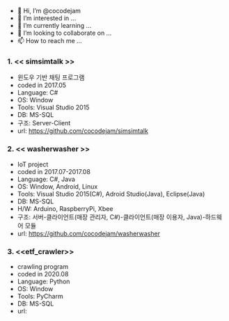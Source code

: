 - 👋 Hi, I’m @cocodejam
- 👀 I’m interested in ...
- 🌱 I’m currently learning ...
- 💞️ I’m looking to collaborate on ...
- 📫 How to reach me ...

<!---
cocodejam/cocodejam is a ✨ special ✨ repository because its `README.md` (this file) appears on your GitHub profile.
You can click the Preview link to take a look at your changes.
--->

### 1. << simsimtalk >>
* 윈도우 기반 채팅 프로그램
* coded in 2017.05
* Language: C#
* OS: Window
* Tools: Visual Studio 2015
* DB: MS-SQL
* 구조: Server-Client
* url: https://github.com/cocodejam/simsimtalk

### 2. << washerwasher >> 
* IoT project
* coded in 2017.07-2017.08
* Language: C#, Java
* OS: Window, Android, Linux
* Tools: Visual Studio 2015(C#), Adroid Studio(Java), Eclipse(Java)
* DB: MS-SQL
* H/W: Arduino, RaspberryPi, Xbee
* 구조: 서버-클라이언트(매장 관리자, C#)-클라이언트(매장 이용자, Java)-하드웨어 모듈
* url: https://github.com/cocodejam/washerwasher

### 3. <<etf_crawler>>
* crawling program
* coded in 2020.08
* Language: Python
* OS: Window
* Tools: PyCharm
* DB: MS-SQL
* url: 



